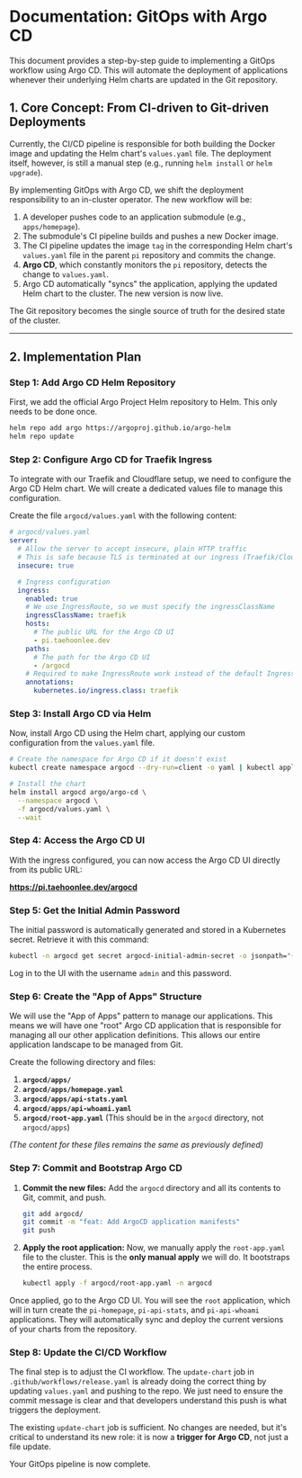 # Documentation: GitOps with Argo CD

This document provides a step-by-step guide to implementing a GitOps workflow using Argo CD. This will automate the deployment of applications whenever their underlying Helm charts are updated in the Git repository.

## 1. Core Concept: From CI-driven to Git-driven Deployments

Currently, the CI/CD pipeline is responsible for both building the Docker image and updating the Helm chart's `values.yaml` file. The deployment itself, however, is still a manual step (e.g., running `helm install` or `helm upgrade`).

By implementing GitOps with Argo CD, we shift the deployment responsibility to an in-cluster operator. The new workflow will be:

1.  A developer pushes code to an application submodule (e.g., `apps/homepage`).
2.  The submodule's CI pipeline builds and pushes a new Docker image.
3.  The CI pipeline updates the image `tag` in the corresponding Helm chart's `values.yaml` file in the parent `pi` repository and commits the change.
4.  **Argo CD**, which constantly monitors the `pi` repository, detects the change to `values.yaml`.
5.  Argo CD automatically "syncs" the application, applying the updated Helm chart to the cluster. The new version is now live.

The Git repository becomes the single source of truth for the desired state of the cluster.

---

## 2. Implementation Plan

### Step 1: Add Argo CD Helm Repository

First, we add the official Argo Project Helm repository to Helm. This only needs to be done once.

```bash
helm repo add argo https://argoproj.github.io/argo-helm
helm repo update
```

### Step 2: Configure Argo CD for Traefik Ingress

To integrate with our Traefik and Cloudflare setup, we need to configure the Argo CD Helm chart. We will create a dedicated values file to manage this configuration.

Create the file `argocd/values.yaml` with the following content:

```yaml
# argocd/values.yaml
server:
  # Allow the server to accept insecure, plain HTTP traffic
  # This is safe because TLS is terminated at our ingress (Traefik/Cloudflare)
  insecure: true

  # Ingress configuration
  ingress:
    enabled: true
    # We use IngressRoute, so we must specify the ingressClassName
    ingressClassName: traefik
    hosts:
      # The public URL for the Argo CD UI
      - pi.taehoonlee.dev
    paths:
      # The path for the Argo CD UI
      - /argocd
    # Required to make IngressRoute work instead of the default Ingress object
    annotations:
      kubernetes.io/ingress.class: traefik
```

### Step 3: Install Argo CD via Helm

Now, install Argo CD using the Helm chart, applying our custom configuration from the `values.yaml` file.

```bash
# Create the namespace for Argo CD if it doesn't exist
kubectl create namespace argocd --dry-run=client -o yaml | kubectl apply -f -

# Install the chart
helm install argocd argo/argo-cd \
  --namespace argocd \
  -f argocd/values.yaml \
  --wait
```

### Step 4: Access the Argo CD UI

With the ingress configured, you can now access the Argo CD UI directly from its public URL:

**https://pi.taehoonlee.dev/argocd**

### Step 5: Get the Initial Admin Password

The initial password is automatically generated and stored in a Kubernetes secret. Retrieve it with this command:

```bash
kubectl -n argocd get secret argocd-initial-admin-secret -o jsonpath="{.data.password}" | base64 -d; echo
```
Log in to the UI with the username `admin` and this password.

### Step 6: Create the "App of Apps" Structure

We will use the "App of Apps" pattern to manage our applications. This means we will have one "root" Argo CD application that is responsible for managing all our other application definitions. This allows our entire application landscape to be managed from Git.

Create the following directory and files:

1.  **`argocd/apps/`**
2.  **`argocd/apps/homepage.yaml`**
3.  **`argocd/apps/api-stats.yaml`**
4.  **`argocd/apps/api-whoami.yaml`**
5.  **`argocd/root-app.yaml`** (This should be in the `argocd` directory, not `argocd/apps`)

*(The content for these files remains the same as previously defined)*

### Step 7: Commit and Bootstrap Argo CD

1.  **Commit the new files:**
    Add the `argocd` directory and all its contents to Git, commit, and push.

    ```bash
    git add argocd/
    git commit -m "feat: Add ArgoCD application manifests"
    git push
    ```

2.  **Apply the root application:**
    Now, we manually apply the `root-app.yaml` file to the cluster. This is the **only manual apply** we will do. It bootstraps the entire process.

    ```bash
    kubectl apply -f argocd/root-app.yaml -n argocd
    ```

Once applied, go to the Argo CD UI. You will see the `root` application, which will in turn create the `pi-homepage`, `pi-api-stats`, and `pi-api-whoami` applications. They will automatically sync and deploy the current versions of your charts from the repository.

### Step 8: Update the CI/CD Workflow

The final step is to adjust the CI workflow. The `update-chart` job in `.github/workflows/release.yaml` is already doing the correct thing by updating `values.yaml` and pushing to the repo. We just need to ensure the commit message is clear and that developers understand this push is what triggers the deployment.

The existing `update-chart` job is sufficient. No changes are needed, but it's critical to understand its new role: it is now a **trigger for Argo CD**, not just a file update.

Your GitOps pipeline is now complete.
